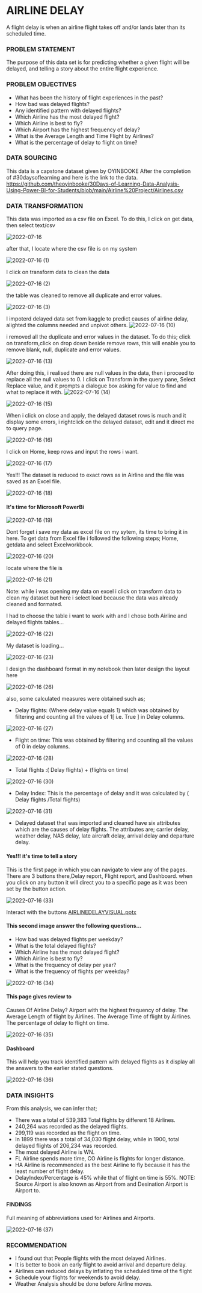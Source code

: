 # AIRLINE DELAY
A flight delay is when an airline flight takes off and/or lands later than its scheduled time.


### PROBLEM STATEMENT
The purpose of this data set is for predicting whether a given flight will be delayed, and telling a story about the entire flight experience.

### PROBLEM OBJECTIVES
- What has been the history of flight experiences in the past?
- How bad was delayed flights?
- Any identified pattern with delayed flights?
- Which Airline has the most delayed flight?
- Which Airline is best to fly?
- Which Airport has the highest frequency of delay?
- What is the Average Length and Time Flight by Airlines?
- What is the percentage of delay to flight on time?


### DATA SOURCING
This data is a capstone dataset given by OYINBOOKE After the completion of #30daysoflearning and  here is the link to the data. https://github.com/theoyinbooke/30Days-of-Learning-Data-Analysis-Using-Power-BI-for-Students/blob/main/Airline%20Project/Airlines.csv

### DATA TRANSFORMATION
This data was imported as a csv file on Excel.
To do this, I click on get data, then select text/csv 

![2022-07-16](https://user-images.githubusercontent.com/107118603/179371695-2dd042da-b670-45db-8eb6-d203569cc836.png)




after that, I locate where the csv file is on my system

![2022-07-16 (1)](https://user-images.githubusercontent.com/107118603/179372393-83aeb77e-5a1e-4ddd-979e-0f0086429029.png)





I click on transform data to clean the data

![2022-07-16 (2)](https://user-images.githubusercontent.com/107118603/179372447-bf75963e-eab8-4918-b246-83393848f37b.png)





the table was cleaned to remove all duplicate and error values.

![2022-07-16 (3)](https://user-images.githubusercontent.com/107118603/179372481-bdae3409-6ce1-484c-a982-80bb87eac73d.png)




I impoterd delayed data set from kaggle to predict causes of airline delay, alighted the columns needed and unpivot others.
![2022-07-16 (10)](https://user-images.githubusercontent.com/107118603/179373650-95abca98-51e3-4c11-b703-ee1581bfe908.png)





i removed all the duplicate and error values in the dataset.
To do this;
click on transform,click on drop down beside remove rows, this will enable you to remove blank, null, duplicate and error values.

![2022-07-16 (13)](https://user-images.githubusercontent.com/107118603/179372681-a24606fb-9c6b-4ee3-9b18-47abaeb84e2d.png)




After doing this, i realised there are null values in the data, then i proceed to replace all the null values to 0.
I click on Transform in the query pane, Select Replace value, and it prompts a dialogue box asking for value to find and what to replace it with.
![2022-07-16 (14)](https://user-images.githubusercontent.com/107118603/179372820-d69e3f33-0263-4506-95d5-b35f0ad5b8a5.png)

![2022-07-16 (15)](https://user-images.githubusercontent.com/107118603/179372895-a2b5b993-0cba-4f1d-828c-6beb0a0e853d.png)




When i click on close and apply, the delayed dataset rows is much and it display some errors, i rightclick on the delayed dataset, edit and it direct me to query page.

![2022-07-16 (16)](https://user-images.githubusercontent.com/107118603/179372919-17636d3c-574f-4c83-8b87-e181873b3390.png)



I click on Home, keep rows and input the rows i want.

![2022-07-16 (17)](https://user-images.githubusercontent.com/107118603/179372986-bb12685e-eae1-4e90-b0fe-b4893cce06eb.png)




Yes!!!
The dataset is reduced to exact rows as in Airline and the file was saved as an Excel file.

![2022-07-16 (18)](https://user-images.githubusercontent.com/107118603/179373038-6bd28f71-dbd9-4e9c-8b4b-3412684a5f48.png)




#### It's time for Microsoft PowerBi

![2022-07-16 (19)](https://user-images.githubusercontent.com/107118603/179373077-761cab89-dbc3-4d15-ad54-a2e0d672119a.png)




Dont forget i save my data as excel file on my sytem, its time to bring it in here.
To get data from Excel file i followed the following steps;
Home, getdata and select Excelworkbook.

![2022-07-16 (20)](https://user-images.githubusercontent.com/107118603/179373147-cfc9bba0-7b79-487e-b4e7-490ef28f6aad.png)




locate where the file is

![2022-07-16 (21)](https://user-images.githubusercontent.com/107118603/179373155-35049da8-c8b4-46dd-b656-78aec844e440.png)


Note: while i was opening my data on excel i click on transform data to clean my dataset but here i select load because the data was already cleaned and formated.

I had to choose the table i want to work with and I chose both  Airline and delayed flights tables...

![2022-07-16 (22)](https://user-images.githubusercontent.com/107118603/179373186-4f608b64-1347-4db5-b101-64de1dc62379.png)



My dataset is loading...

![2022-07-16 (23)](https://user-images.githubusercontent.com/107118603/179373224-0778d578-4cf8-4f1a-971c-ad745e4154f1.png)



I design the dashboard format in my notebook then later design the layout here

![2022-07-16 (26)](https://user-images.githubusercontent.com/107118603/179373352-331479cb-f04a-4317-b17a-0d134cf4c884.png)




also, some calculated measures were obtained such as;
- Delay flights: (Where delay value equals 1) which was obtained by filtering and counting all the values of 1[ i.e. True ] in Delay columns.

![2022-07-16 (27)](https://user-images.githubusercontent.com/107118603/179373340-b9991692-5684-49c0-9e9d-5ac1b887517b.png)



- Flight on time: This was obtained by filtering and counting all the values of 0 in delay columns.

![2022-07-16 (28)](https://user-images.githubusercontent.com/107118603/179373364-0316fe98-7805-4b1e-8ebf-43e81ad0ce06.png)



- Total flights :( Delay flights) + (flights on time)

![2022-07-16 (30)](https://user-images.githubusercontent.com/107118603/179373381-789971ac-262b-42a0-9194-dcc552f60c9e.png)



- Delay Index: This is the percentage of delay and it was calculated by ( Delay flights /Total flights) 

![2022-07-16 (31)](https://user-images.githubusercontent.com/107118603/179373389-47469afa-33d0-46a2-a84f-de37975474dd.png)



- Delayed dataset that was imported and cleaned have six attributes which are the causes of delay flights. The attributes are; carrier delay, weather delay, NAS delay, late aircraft delay, arrival delay and departure delay.



#### Yes!!! it's time to tell a story
This is the first page in which you can navigate to view any of the pages.
There are 3 buttons there,Delay report, Flight report, and Dashboard. when you click on any button it will direct you to a specific page as it was been set by the button action. 

![2022-07-16 (33)](https://user-images.githubusercontent.com/107118603/179371759-ddd115de-cd9c-4f34-80f9-02272acc2090.png)


Interact with the buttons
[AIRLINEDELAYVISUAL.pptx](https://github.com/myroyalgold/Airline-Delay/files/9126701/AIRLINEDELAYVISUAL.pptx)





#### This second image answer the following questions...
- How bad was delayed flights per weekday?
- What is the total delayed flights?
- Which Airline has the most delayed flight?
- Which Airline is best to fly?
- What is the frequency of delay per year?
- What is the frequency of flights per weekday?

![2022-07-16 (34)](https://user-images.githubusercontent.com/107118603/179371769-1fd48324-3ec7-4e80-9721-7aec3432c51d.png)




#### This page gives review to
Causes Of Airline Delay?
Airport with the highest frequency of delay.
The Average Length of flight by Airlines. 
The Average Time of flight by Airlines. 
The percentage of delay to flight on time.

![2022-07-16 (35)](https://user-images.githubusercontent.com/107118603/179371788-d481961b-3bdf-4850-947e-07d84acaf05d.png)




#### Dashboard 
This will help you track identified pattern with delayed flights as it display all the answers to the earlier stated questions.

![2022-07-16 (36)](https://user-images.githubusercontent.com/107118603/179371790-d8789bda-e8ad-4925-b8fb-85b677d59dec.png)




### DATA INSIGHTS
From this analysis, we can infer that;
- There was a total of 539,383 Total flights by different 18 Airlines.
-	240,264 was recorded as the delayed flights.
-	299,119 was recorded as the flight on time.
-	In 1899 there was a total of 34,030 flight delay, while in 1900, total delayed flights of 206,234 was recorded.
-	The most delayed Airline is WN.
-	FL Airline spends more time, CO Airline is flights  for longer distance.
-	HA Airline is recommended as the best Airline to fly because it has the least number of flight delay.
-	DelayIndex/Percentage is 45% while that of flight on time is 55%.
NOTE: Source Airport is also known as Airport from and Desination Airport is Airport to.



#### FINDINGS
Full meaning of abbreviations used for Airlines and Airports.

![2022-07-16 (37)](https://user-images.githubusercontent.com/107118603/179372270-3cf84de2-e9cc-457c-91e6-7faa51b10d48.png)



### RECOMMENDATION 
-	I found out that People flights with the most delayed Airlines.
-	It is better to book an early flight to avoid arrival and departure delay.
-	Airlines can reduced delays by inflating the scheduled time of the flight
-	Schedule your flights for weekends to avoid delay.
-	Weather Analysis should be done before Airline moves.
